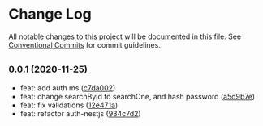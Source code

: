 # Change Log

All notable changes to this project will be documented in this file.
See [Conventional Commits](https://conventionalcommits.org) for commit guidelines.

## <small>0.0.1 (2020-11-25)</small>

* feat: add auth ms ([c7da002](https://github.com/gmahechas/erp/commit/c7da002))
* feat: change searchById to searchOne, and hash password ([a5d9b7e](https://github.com/gmahechas/erp/commit/a5d9b7e))
* feat: fix validations ([12e471a](https://github.com/gmahechas/erp/commit/12e471a))
* feat: refactor auth-nestjs ([934c7d2](https://github.com/gmahechas/erp/commit/934c7d2))
